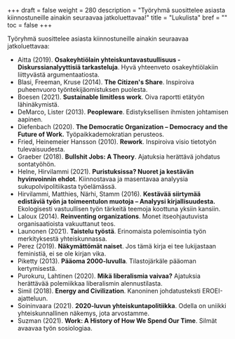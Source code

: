 +++
draft = false
weight = 280
description = "Työryhmä suosittelee asiasta kiinnostuneille ainakin seuraavaa jatkoluettavaa!"
title = "Lukulista"
bref = ""
toc = false
+++

Työryhmä suosittelee asiasta kiinnostuneille ainakin seuraavaa jatkoluettavaa:

- Aitta (2019). **Osakeyhtiölain yhteiskuntavastuullisuus - Diskurssianalyyttisiä tarkasteluja**. Hyvä yhteenveto osakeyhtiölakiin liittyvästä argumentaatiosta.
- Blasi, Freeman, Kruse (2014). **The Citizen's Share**. Inspiroiva puheenvuoro työntekijäomistuksen puolesta.
- Boesen (2021). **Sustainable limitless work**. Oiva raportti etätyön lähinäkymistä.
- DeMarco, Lister (2013). **Peopleware**. Edistyksellisen ihmisten johtamisen aapinen.
- Diefenbach (2020). **The Democratic Organization – Democracy and the Future of Work.** Työpaikkademokratian perusteos.
- Fried, Heinemeier Hansson (2010). **Rework**. Inspiroiva visio tietotyön tulevaisuudesta.
- Graeber (2018). **Bullshit Jobs: A Theory**. Ajatuksia herättävä johdatus sontatyöhön. 
- Helne, Hirvilammi (2021). **Puristuksissa? Nuoret ja kestävän hyvinvoinnin ehdot**. Kiinnostavaa ja masentavaa analyysia sukupolvipolitiikasta työelämässä.
- Hirvilammi, Matthies, Närhi, Stamm (2016). **Kestävää siirtymää edistäviä työn ja toimeentulon muotoja – Analyysi kirjallisuudesta.** Ekologisesti vastuullisen työn tärkeitä teemoja koottuna yksiin kansiin.
- Laloux (2014). **Reinventing organizations**. Monet itseohjautuvista organisaatioista vakuuttanut teos.
- Launonen (2021). **Taistelu työstä**. Erinomaista polemisointia työn merkityksestä yhteiskunnassa.
- Perez (2019). **Näkymättömät naiset**. Jos tämä kirja ei tee lukijastaan feministiä, ei se ole kirjan vika.
- Piketty (2013). **Pääoma 2000-luvulla**. Tilastojärkäle pääoman kertymisestä.
- Purokuru, Lahtinen (2020). **Mikä liberalismia vaivaa?** Ajatuksia herättävää polemiikkaa liberalismin alennustilasta.
- Simil (2018). **Energy and Civilization**. Kanoninen johdatusteksti EROEI-ajatteluun.
- Soininvaara (2021). **2020-luvun yhteiskuntapolitiikka**. Odella on uniikki yhteiskunnallinen näkemys, jota arvostamme.
- Suzman (2021). **Work: A History of How We Spend Our Time**. Silmät avaavaa työn sosiologiaa.

